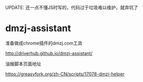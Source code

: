 <!--# dmzj-teleporter
Auto jump to oldest chapter avaliable of current manga.

自动跳转至最早的一话。-->

UPDATE: 还一点不懂JS时写的，代码过于垃圾难以维护，就弃坑了

# dmzj-assistant

准备做成chrome插件的dmzj.com工具

http://driverhub.github.io/dmzj-assistant/

油猴脚本页面地址

https://greasyfork.org/zh-CN/scripts/17078-dmzj-helper

